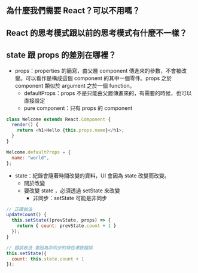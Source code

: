 ## 為什麼我們需要 React？可以不用嗎？

## React 的思考模式跟以前的思考模式有什麼不一樣？


## state 跟 props 的差別在哪裡？


- props：properties 的簡寫，由父層 component 傳進來的參數，不會被改變。可以看作是構成這個 component 的其中一個零件。props 之於 component 類似於 argument 之於一個 function。
  - defaultProps：props 不是只能由父層傳進來的，有需要的時候，也可以直接設定
  - pure component：只有 props 的 component
```js
class Welcome extends React.Component {
  render() {
    return <h1>Hello {this.props.name}</h1>;
  }
}

Welcome.defaultProps = {
  name: "world",
};
```
- state：紀錄會隨著時間改變的資料，UI 會因為 state 改變而改變。
  - 關於改變
  - 要改變 state ，必須透過 setState 來改變
    - 非同步：setState 可能是非同步
```js
// 正確做法
updateCount() {
  this.setState((prevState, props) => {
    return { count: prevState.count + 1 }
  });
}

// 錯誤做法 會因為非同步的特性導致錯誤
this.setState({
  count: this.state.count + 1
});
```